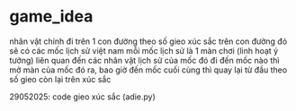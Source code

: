 # game_idea

nhân vật chính đi trên 1 con đường theo số gieo xúc sắc 
trên con đường đó sẽ có các mốc lịch sử việt nam
    mỗi mốc lịch sử là 1 màn chơi (linh hoạt ý tưởng) liên quan đến các nhân vật lịch sử của mốc đó 
đi đến mốc nào thì mở màn của mốc đó ra, bao giờ đến mốc cuối cùng thì quay lại từ đầu theo số gieo còn lại trên xúc sắc

29052025:
    code gieo xúc sắc (adie.py)
